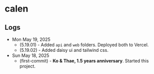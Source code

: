 # calen

## Logs

- Mon May 19, 2025
  - (5.19.01) - Added `api` and `web` folders. Deployed both to Vercel.
  - (5.19.02) - Added daisy ui and tailwind css.
- Sun May 18, 2025
  - (first-commit) - **Ko & Thae, 1.5 years anniversary**. Started this project.
